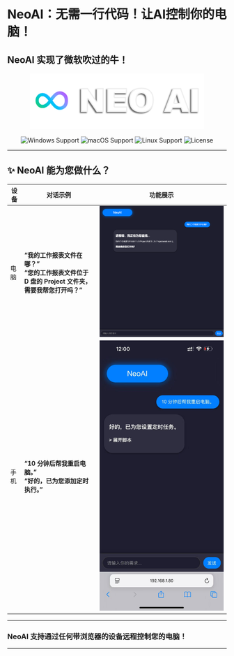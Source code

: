 # **NeoAI：无需一行代码！让AI控制你的电脑！**
## **NeoAI 实现了微软吹过的牛！**

<p align="center">
  <img src="docs/LOGO.png" alt="Logo" width="400" />
</p>

  <section align="center">
    <img src="https://img.shields.io/badge/platform-Windows-blue?style=for-the-badge" alt="Windows Support">
    <img src="https://img.shields.io/badge/platform-macOS-lightgreen?style=for-the-badge" alt="macOS Support">
    <img src="https://img.shields.io/badge/platform-Linux-green?style=for-the-badge" alt="Linux Support">
    <img src="https://img.shields.io/badge/license-MIT-blue?style=for-the-badge" alt="License">
  </section>

---

## **✨ NeoAI 能为您做什么？**

| 设备  | 对话示例                                                                 | 功能展示                |
|-------|--------------------------------------------------------------------------|-------------------------|
| 电脑  | **“我的工作报表文件在哪？”**  <br> **“您的工作报表文件位于 D 盘的 Project 文件夹，需要我帮您打开吗？”** | ![PC](docs/PC.png)      |
| 手机  | **“10 分钟后帮我重启电脑。”** <br> **“好的，已为您添加定时执行。”**                     | ![Phone](docs/Phone.jpg)|

---


### NeoAI 支持通过任何带浏览器的设备远程控制您的电脑！

---
